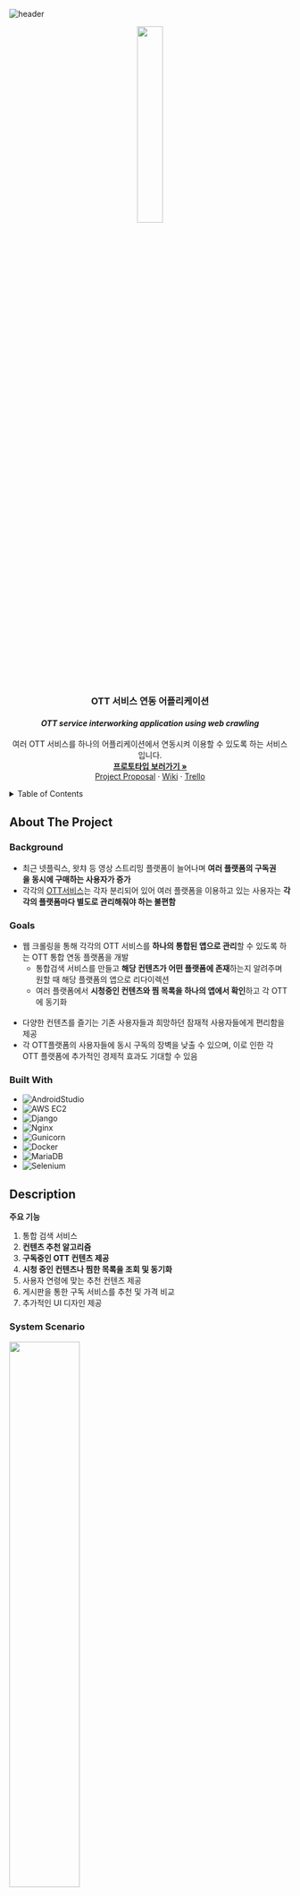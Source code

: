 <div id="top"></div>
<!--
*** Thanks for checking out the Best-README-Template. If you have a suggestion
*** that would make this better, please fork the repo and create a pull request
*** or simply open an issue with the tag "enhancement".
*** Don't forget to give the project a star!
*** Thanks again! Now go create something AMAZING! :D
-->



<!-- PROJECT SHIELDS -->
<!--
*** I'm using markdown "reference style" links for readability.
*** Reference links are enclosed in brackets [ ] instead of parentheses ( ).
*** See the bottom of this document for the declaration of the reference variables
*** for contributors-url, forks-url, etc. This is an optional, concise syntax you may use.
*** https://www.markdownguide.org/basic-syntax/#reference-style-links
-->




<!-- PROJECT LOGO -->
![header](https://capsule-render.vercel.app/api?type=soft&color=gradient&customColorList=0,2,30&text=OOSOO%20:%20Capstone%20Design&fontSize=40&animation=twinkling&section=header)
<br />
<div align="center">
  <a href="https://github.com/kpuce2022CD/OOSOO">
    <img src = "https://user-images.githubusercontent.com/78994323/148485426-b4673791-d032-412c-acc5-5b24c5dadf2e.png" width="30%" height="30%">
  </a>

<h3 align="center">OTT 서비스 연동 어플리케이션</h3>
<h4 align="center"><i>OTT service interworking application using web crawling</i></h4>
  <p align="center">
    여러 OTT 서비스를 하나의 어플리케이션에서 연동시켜 이용할 수 있도록 하는 서비스입니다.
    <br />
    <a href="https://ovenapp.io/view/9Le85BqDAqYOPNOC3RZbMeC2QqoU0BSO/"><strong>프로토타입 보러가기 »</strong></a>
    <br />
    <a href="https://www.miricanvas.com/v/1ss123">Project Proposal</a> · <a href="https://github.com/kpuce2022CD/OOSOO/wiki">Wiki</a> · <a href="https://trello.com/b/LZtvi1s0">Trello</a>
  </p>
</div>



<!-- TABLE OF CONTENTS -->
<details>
  <summary>Table of Contents</summary>
  <ol>
    <li>
      <a href="#about-the-project">About The Project</a>
      <ul>
        <li><a href="#background">Background</a></li>
        <li><a href="#goals">Goals</a></li>
        <li><a href="#built-with">Bulit With</a></li>
      </ul>
    </li>
    <li>
      <a href="#description">Description</a>
      <ul>
        <li><a href="#system-scenario">System Scenario</a></li>
        <li><a href="#system-config">System Config</a></li>
      </ul>
    </li>
    <li><a href="#usage">Usage(buliding..)</a></li>
    <li><a href="#collaborator">Collaborator</a></li>
  </ol>
</details>



<!-- ABOUT THE PROJECT -->
## About The Project


<!-- 프로젝트 main description field-->

### Background
 * 최근 넷플릭스, 왓챠 등 영상 스트리밍 플랫폼이 늘어나며 **여러 플랫폼의 구독권을 동시에 구매하는 사용자가 증가**
 * 각각의 [OTT서비스](https://ko.wikipedia.org/wiki/OTT_%EC%84%9C%EB%B9%84%EC%8A%A4)는 각자 분리되어 있어 여러 플랫폼을 이용하고 있는 사용자는 **각각의 플랫폼마다 별도로
관리해줘야 하는 불편함**


 
### Goals

* 웹 크롤링을 통해 각각의 OTT 서비스를 **하나의 통합된 앱으로 관리**할 수 있도록 하는 OTT 통합 연동 플랫폼을 개발
  - 통합검색 서비스를 만들고 **해당 컨텐츠가 어떤 플랫폼에 존재**하는지 알려주며 원할 때 해당 플랫폼의 앱으로 리다이렉션
  - 여러 플랫폼에서 **시청중인 컨텐츠와 찜 목록을 하나의 앱에서 확인**하고 각 OTT에 동기화  
  
* 다양한 컨텐츠를 즐기는 기존 사용자들과 희망하던 잠재적 사용자들에게 편리함을 제공
* 각 OTT플랫폼의 사용자들에 동시 구독의 장벽을 낮출 수 있으며, 이로 인한 각 OTT 플랫폼에 추가적인 경제적 효과도 기대할 수 있음

### Built With


* ![AndroidStudio](https://img.shields.io/badge/-AndroidStudio-000000?style=flat&logo=android)
* ![AWS EC2](https://img.shields.io/badge/-EC2-000000?style=flat&logo=amazon-aws)
* ![Django](https://img.shields.io/badge/-Django-000000?style=flat&logo=django)
* ![Nginx](https://img.shields.io/badge/-Nginx-000000?style=flat&logo=nginx)
* ![Gunicorn](https://img.shields.io/badge/-Gunicorn-000000?style=flat&logo=gunicorn)
* ![Docker](https://img.shields.io/badge/-Docker-000000?style=flat&logo=docker)
* ![MariaDB](https://img.shields.io/badge/-MariaDB-000000?style=flat&logo=mariadb)
* ![Selenium](https://img.shields.io/badge/-Selenium-000000?style=flat&logo=selenium)





<!-- DESCRIPTION -->
## Description

<summary><strong>주요 기능</strong></summary>
<ol>
  <li>통합 검색 서비스</li>
  <li><strong>컨텐츠 추천 알고리즘</strong></li>
  <li><strong>구독중인 OTT 컨텐츠 제공</strong></li>
  <li><strong>시청 중인 컨텐츠나 찜한 목록을 조회 및 동기화</strong></li>
  <li>사용자 연령에 맞는 추천 컨텐츠 제공</li>
  <li>게시판을 통한 구독 서비스를 추천 및 가격 비교</li>
  <li>추가적인 UI 디자인 제공</li>
</ol>


### System Scenario
<img src = "https://user-images.githubusercontent.com/78994323/148479674-9cddf23b-8cea-46f6-a8ea-7daaf6cca931.png" width="50%" height="50%">
<br />

### System Config
<img src = "https://user-images.githubusercontent.com/78994323/154837467-0e214228-5f9d-46c2-97e1-a7f6914600a5.png" width="80%" height="80%">
<br />

## Usage
<img src = "https://user-images.githubusercontent.com/78994323/148479535-a21236bc-a69d-42dc-8697-1096c15cf50c.jpg" width="30%" height="30%">
Plz look forward to it..😅




<!-- GETTING STARTED
## Getting Started

This is an example of how you may give instructions on setting up your project locally.
To get a local copy up and running follow these simple example steps.

### Prerequisites

This is an example of how to list things you need to use the software and how to install them.
* npm
  ```sh
  npm install npm@latest -g
  ```

### Installation

1. Get a free API Key at [https://example.com](https://example.com)
2. Clone the repo
   ```sh
   git clone https://github.com/github_username/repo_name.git
   ```
3. Install NPM packages
   ```sh
   npm install
   ```
4. Enter your API in `config.js`
   ```js
   const API_KEY = 'ENTER YOUR API';
   ```





<!-- USAGE EXAMPLES 
## Usage

Use this space to show useful examples of how a project can be used. Additional screenshots, code examples and demos work well in this space. You may also link to more resources.

_For more examples, please refer to the [Documentation](https://example.com)_




<!-- ROADMAP 
## Roadmap

- [] Feature 1
- [] Feature 2
- [] Feature 3
    - [] Nested Feature

See the [open issues](https://github.com/github_username/repo_name/issues) for a full list of proposed features (and known issues).

<p align="right">(<a href="#top">back to top</a>)</p>   -->



<!-- CONTRIBUTING 
## Contributing

Contributions are what make the open source community such an amazing place to learn, inspire, and create. Any contributions you make are **greatly appreciated**.

If you have a suggestion that would make this better, please fork the repo and create a pull request. You can also simply open an issue with the tag "enhancement".
Don't forget to give the project a star! Thanks again!

1. Fork the Project
2. Create your Feature Branch (`git checkout -b feature/AmazingFeature`)
3. Commit your Changes (`git commit -m 'Add some AmazingFeature'`)
4. Push to the Branch (`git push origin feature/AmazingFeature`)
5. Open a Pull Request

<p align="right">(<a href="#top">back to top</a>)</p> -->



<!-- LICENSE 
## License

Distributed under the MIT License. See `LICENSE.txt` for more information.

<p align="right">(<a href="#top">back to top</a>)</p> -->




<!-- ACKNOWLEDGMENTS
## Acknowledgments

* []()
* []()
* []()

<p align="right">(<a href="#top">back to top</a>)</p>  -->



<!-- MARKDOWN LINKS & IMAGES -->
<!-- https://www.markdownguide.org/basic-syntax/#reference-style-links -->

## Collaborator

 * [박찬호](https://github.com/hoho-97) : cksgh5652@gmail.com
 * [김재현](https://github.com/eoeo0326) : eoeo0326@gmail.com
 * [김진호](https://github.com/Jihn0118) : lantern50@kpu.ac.kr

<p align="right">(<a href="#top">back to top</a>)</p>
